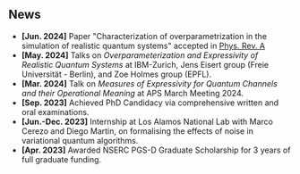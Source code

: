 ## News
- **[Jun. 2024]** Paper "Characterization of overparametrization in the simulation of realistic quantum systems" accepted in [Phys. Rev. A](https://doi.org/10.1103/PhysRevA.109.062607)
- **[May. 2024]** Talks on *Overparameterization and Expressivity of Realistic Quantum Systems* at IBM-Zurich, Jens Eisert group (Freie Universität - Berlin), and Zoe Holmes group (EPFL).
- **[Mar. 2024]** Talk on *Measures of Expressivity for Quantum Channels and their Operational Meaning* at APS March Meeting 2024.
- **[Sep. 2023]** Achieved PhD Candidacy via comprehensive written and oral examinations.
- **[Jun.-Dec. 2023]** Internship at Los Alamos National Lab with Marco Cerezo and Diego Martin, on formalising the effects of noise in variational quantum algorithms.
- **[Apr. 2023]** Awarded NSERC PGS-D Graduate Scholarship for 3 years of full graduate funding.
